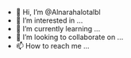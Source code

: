 - 👋 Hi, I’m @Alnarahalotalbl
- 👀 I’m interested in ...
- 🌱 I’m currently learning ...
- 💞️ I’m looking to collaborate on ...
- 📫 How to reach me ...

<!---
Alnarahalotalbl/Alnarahalotalbl is a ✨ special ✨ repository because its `README.md` (this file) appears on your GitHub profile.
You can click the Preview link to take a look at your changes.
--->
